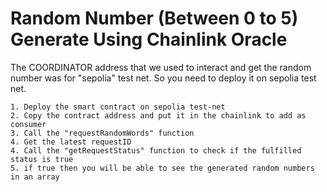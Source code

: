 # Random Number (Between 0 to 5) Generate Using Chainlink Oracle

The COORDINATOR address that we used to interact and get the random number was for "sepolia" test net. So you need to deploy it on sepolia test net.

```shell
1. Deploy the smart contract on sepolia test-net
2. Copy the contract address and put it in the chainlink to add as consumer
3. Call the "requestRandomWords" function
4. Get the latest requestID
4. Call the "getRequestStatus" function to check if the fulfilled status is true
5. if true then you will be able to see the generated random numbers in an array
```
